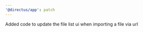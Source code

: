 ```yaml
---
'@directus/app': patch
---
```


Added code to update the file list ui when importing a file via url
